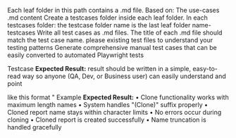 Each leaf folder in this path contains a  .md file.
Based on:
The use-cases .md content
Create a testcases folder inside each leaf folder.
In each testcases folder: the testcase folder name is the last leaf folder name-testcases
Write all test cases as .md files.
The title of each .md file should match the test case name.
please existing test files to understand your testing patterns
Generate comprehensive manual test cases that can be easily converted to automated Playwright tests


Testcase **Expected Result:** result should be written in a simple, easy-to-read way so anyone (QA, Dev, or Business user) can easily understand and point 

like this format "
Example 
**Expected Result:**
• Clone functionality works with maximum length names
• System handles "(Clone)" suffix properly
• Cloned report name stays within character limits
• No errors occur during cloning
• Cloned report is created successfully
• Name truncation is handled gracefully
